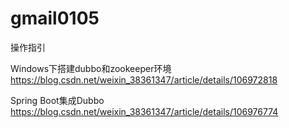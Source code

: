 # gmail0105


操作指引

Windows下搭建dubbo和zookeeper环境  https://blog.csdn.net/weixin_38361347/article/details/106972818

Spring Boot集成Dubbo  https://blog.csdn.net/weixin_38361347/article/details/106976774
